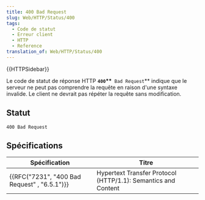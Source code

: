 ```yaml
---
title: 400 Bad Request
slug: Web/HTTP/Status/400
tags:
  - Code de statut
  - Erreur client
  - HTTP
  - Reference
translation_of: Web/HTTP/Status/400
---
```

{{HTTPSidebar}}

Le code de statut de réponse HTTP **`400`\*\***` Bad Request`\*\* indique que le serveur ne peut pas comprendre la requête en raison d'une syntaxe invalide. Le client ne devrait pas répéter la requête sans modification.

## Statut

    400 Bad Request

## Spécifications

| Spécification                                                | Titre                                                         |
| ------------------------------------------------------------ | ------------------------------------------------------------- |
| {{RFC("7231", "400 Bad Request" , "6.5.1")}} | Hypertext Transfer Protocol (HTTP/1.1): Semantics and Content |
